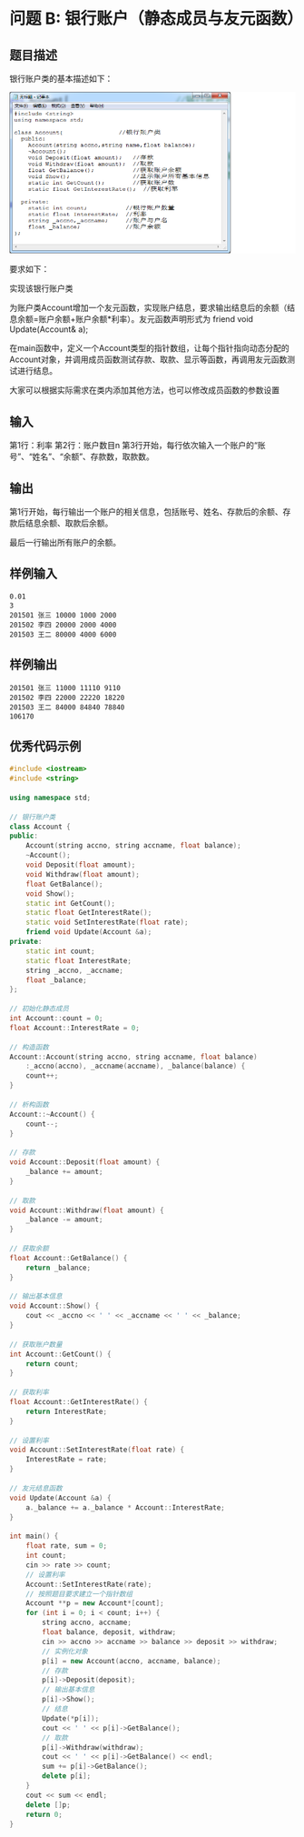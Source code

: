 # 问题 B: 银行账户（静态成员与友元函数）

## 题目描述

银行账户类的基本描述如下：

![类模板](asserts/B.png)

要求如下：

实现该银行账户类

为账户类Account增加一个友元函数，实现账户结息，要求输出结息后的余额（结息余额=账户余额+账户余额*利率）。友元函数声明形式为 friend void Update(Account& a);

在main函数中，定义一个Account类型的指针数组，让每个指针指向动态分配的Account对象，并调用成员函数测试存款、取款、显示等函数，再调用友元函数测试进行结息。

大家可以根据实际需求在类内添加其他方法，也可以修改成员函数的参数设置

## 输入

第1行：利率
第2行：账户数目n
第3行开始，每行依次输入一个账户的“账号”、“姓名”、“余额”、存款数，取款数。

## 输出

第1行开始，每行输出一个账户的相关信息，包括账号、姓名、存款后的余额、存款后结息余额、取款后余额。

最后一行输出所有账户的余额。

## 样例输入
```
0.01
3
201501 张三 10000 1000 2000
201502 李四 20000 2000 4000
201503 王二 80000 4000 6000
```

## 样例输出
```
201501 张三 11000 11110 9110
201502 李四 22000 22220 18220
201503 王二 84000 84840 78840
106170
```

## 优秀代码示例
```C++
#include <iostream>
#include <string>

using namespace std;

// 银行账户类
class Account {
public:
    Account(string accno, string accname, float balance);
    ~Account();
    void Deposit(float amount);
    void Withdraw(float amount);
    float GetBalance();
    void Show();
    static int GetCount();
    static float GetInterestRate();
    static void SetInterestRate(float rate);
    friend void Update(Account &a);
private:
    static int count;
    static float InterestRate;
    string _accno, _accname;
    float _balance;
};

// 初始化静态成员
int Account::count = 0;
float Account::InterestRate = 0;

// 构造函数
Account::Account(string accno, string accname, float balance)
    :_accno(accno), _accname(accname), _balance(balance) {
    count++;
}

// 析构函数
Account::~Account() {
    count--;
}

// 存款
void Account::Deposit(float amount) {
    _balance += amount;
}

// 取款
void Account::Withdraw(float amount) {
    _balance -= amount;
}

// 获取余额
float Account::GetBalance() {
    return _balance;
}

// 输出基本信息
void Account::Show() {
    cout << _accno << ' ' << _accname << ' ' << _balance;
}

// 获取账户数量
int Account::GetCount() {
    return count;
}

// 获取利率
float Account::GetInterestRate() {
    return InterestRate;
}

// 设置利率
void Account::SetInterestRate(float rate) {
    InterestRate = rate;
}

// 友元结息函数
void Update(Account &a) {
    a._balance += a._balance * Account::InterestRate;
}

int main() {
    float rate, sum = 0;
    int count;
    cin >> rate >> count;
    // 设置利率
    Account::SetInterestRate(rate);
    // 按照题目要求建立一个指针数组
    Account **p = new Account*[count];
    for (int i = 0; i < count; i++) {
        string accno, accname;
        float balance, deposit, withdraw;
        cin >> accno >> accname >> balance >> deposit >> withdraw;
        // 实例化对象
        p[i] = new Account(accno, accname, balance);
        // 存款
        p[i]->Deposit(deposit);
        // 输出基本信息
        p[i]->Show();
        // 结息
        Update(*p[i]);
        cout << ' ' << p[i]->GetBalance();
        // 取款
        p[i]->Withdraw(withdraw);
        cout << ' ' << p[i]->GetBalance() << endl;
        sum += p[i]->GetBalance();
        delete p[i];
    }
    cout << sum << endl;
    delete []p;
    return 0;
}
```
